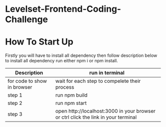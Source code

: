 # Levelset-Frontend-Coding-Challenge

# How To Start Up

Firstly you will have to install all dependency then follow description below
to install all dependency run either npm i or npm install.

| Description                 | run in terminal                                                                    |
| --------------------------- | ---------------------------------------------------------------------------------- |
| for code to show in browser | wait for each step to compelete their process                                      |
| step 1                      | run npm build                                                                      |
| step 2                      | run npm start                                                                      |
| step 3                      | open http://localhost:3000 in your browser or ctrl click the link in your terminal |
